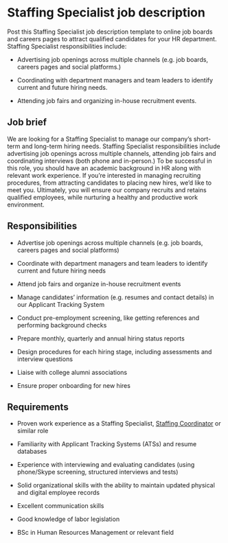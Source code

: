 # Staffing Specialist job description
Post this Staffing Specialist job description template to online job boards and careers pages to attract qualified candidates for your HR department.
Staffing Specialist responsibilities include:
* Advertising job openings across multiple channels (e.g. job boards, careers pages and social platforms.)

* Coordinating with department managers and team leaders to identify current and future hiring needs.

* Attending job fairs and organizing in-house recruitment events.


## Job brief

We are looking for a Staffing Specialist to manage our company’s short-term and long-term hiring needs.
Staffing Specialist responsibilities include advertising job openings across multiple channels, attending job fairs and coordinating interviews (both phone and in-person.) To be successful in this role, you should have an academic background in HR along with relevant work experience. If you’re interested in managing recruiting procedures, from attracting candidates to placing new hires, we’d like to meet you.
Ultimately, you will ensure our company recruits and retains qualified employees, while nurturing a healthy and productive work environment.


## Responsibilities

* Advertise job openings across multiple channels (e.g. job boards, careers pages and social platforms)

* Coordinate with department managers and team leaders to identify current and future hiring needs

* Attend job fairs and organize in-house recruitment events

* Manage candidates’ information (e.g. resumes and contact details) in our Applicant Tracking System

* Conduct pre-employment screening, like getting references and performing background checks

* Prepare monthly, quarterly and annual hiring status reports

* Design procedures for each hiring stage, including assessments and interview questions

* Liaise with college alumni associations

* Ensure proper onboarding for new hires


## Requirements

* Proven work experience as a Staffing Specialist, <a href="https://resources.workable.com/staffing-coordinator-job-description" target="_blank" rel="noopener">Staffing Coordinator</a> or similar role

* Familiarity with Applicant Tracking Systems (ATSs) and resume databases

* Experience with interviewing and evaluating candidates (using phone/Skype screening, structured interviews and tests)

* Solid organizational skills with the ability to maintain updated physical and digital employee records

* Excellent communication skills

* Good knowledge of labor legislation

* BSc in Human Resources Management or relevant field
